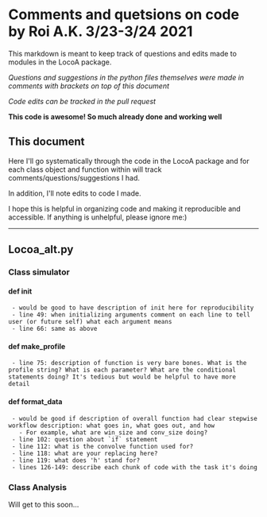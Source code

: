 # Comments and quetsions on code by Roi A.K. 3/23-3/24 2021

This markdown is meant to keep track of questions and edits made to modules in the LocoA package.

*Questions and suggestions in the python files themselves were made in comments with brackets on top of this document*

*Code edits can be tracked in the pull request*

**This code is awesome! So much already done and working well**

## This document

Here I'll go systematically through the code in the LocoA package and for each class object and function within will track comments/questions/suggestions I had. 

In addition, I'll note edits to code I made.  

I hope this is helpful in organizing code and making it reproducible and accessible. If anything is unhelpful, please ignore me:)

---

## Locoa_alt.py

### Class simulator 

#### def __init__ 
     - would be good to have description of init here for reproducibility
     - line 49: when initializing arguments comment on each line to tell user (or future self) what each argument means
     - line 66: same as above  

#### def make_profile
     - line 75: description of function is very bare bones. What is the profile string? What is each parameter? What are the conditional statements doing? It's tedious but would be helpful to have more detail 

#### def format_data
     - would be good if description of overall function had clear stepwise workflow description: what goes in, what goes out, and how
       - For example, what are win_size and conv_size doing? 
     - line 102: question about `if` statement
     - line 112: what is the convolve function used for?  
     - line 118: what are your replacing here?
     - line 119: what does 'h' stand for?
     - lines 126-149: describe each chunk of code with the task it's doing


### Class Analysis

Will get to this soon...